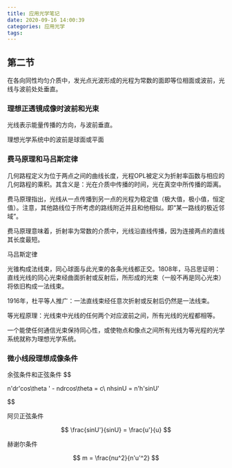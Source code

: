 ```yaml
---
title: 应用光学笔记
date: 2020-09-16 14:00:39
categories: 应用光学
tags:
---
```


## 第二节

在各向同性均匀介质中，发光点光波形成的光程为常数的面即等位相面或波前，光线与波前处处垂直。

### 理想正透镜成像时波前和光束

光线表示能量传播的方向，与波前垂直。

理想光学系统中的波前是球面或平面

### 费马原理和马吕斯定律

几何路程定义为位于两点之间的曲线长度，光程OPL被定义为折射率函数与相应的几何路程的乘积。其含义是：光在介质中传播的时间，光在真空中所传播的距离。

费马原理指出，光线从一点传播到另一点的光程为稳定值（极大值，极小值，恒定值）。注意，其他路线位于所考虑的路线附近并且和他相似。即“某一路线的极近邻域”。

费马原理意味着，折射率为常数的介质中，光线沿直线传播，因为连接两点的直线其长度最短。


马吕斯定律

光锥构成法线束，同心球面与此光束的各条光线都正交。1808年，马吕思证明：直线光线的同心光束经曲面折射或反射后，所形成的光束（一般不再是同心光束）将依旧构成一法线束。

1916年，杜平等人推广：一法直线束经任意次折射或反射后仍然是一法线束。

等光程原理：光线束中光线的任何两个对应波前之间，所有光线的光程都相等。

一个能使任何通信光束保持同心性，或使物点和像点之间所有光线为等光程的光学系统就称为理想光学系统。

### 微小线段理想成像条件


余弦条件和正弦条件
$$

n'dr'cos\theta ' - ndrcos\theta = c\\
nhsinU = n'h'sinU'

$$

阿贝正弦条件

$$
\frac{sinU'}{sinU} = \frac{u'}{u}
$$

赫谢尔条件

$$
m = \frac{nu^2}{n'u'^2}
$$

